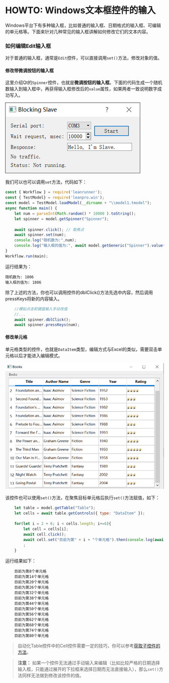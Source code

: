 # HOWTO: Windows文本框控件的输入

Windows平台下有多种输入框，比如普通的输入框、日期格式的输入框、可编辑的单元格等。下面来针对几种常见的输入框讲解如何修改它们的文本内容。

### 如何编辑Edit输入框

对于普通的输入框，通常是`Edit`控件，可以直接调用`set()`方法，修改对象的值。

#### 修改带微调按钮的输入框

这里介绍Qt的`Spinner`控件，也就是**微调按钮的输入框**。下面的代码生成一个随机数输入到输入框中，再获得输入框修改后的`value`属性，如果两者一致说明数字成功写入。  

![](assets/qt_blockslave.png)  

我们可以也可以调用`set`方法，代码如下：
```js
const { Workflow } = require('leanrunner');
const { TestModel} = require('leanpro.win');
const model = TestModel.loadModel(__dirname + "\\model1.tmodel");
async function main() {
    let num = parseInt(Math.random() * 10000 ).toString();
    let spinner = model.getSpinner("Spinner");

    await spinner.click(); // 取焦点
    await spinner.set(num);
    console.log("随机数为:",num);
    console.log("输入框的值为:", await model.getGeneric("Spinner").value());
}
Workflow.run(main);
```

运行结果为：
```
随机数为: 1806
输入框的值为: 1806
```

除了上述的方法，你也可以调用控件的dblClick()方法先选中内容，然后调用pressKeys将新的内容输入。

```javascript
    //模拟点击和键盘输入手动改值
    //...
    await spinner.dblClick();
    await spinner.pressKeys(num);
```

#### 修改单元格

单元格类型的控件，也就是`DataItem`类型，编辑方式与Excel的类似，需要双击单元格以后才能进入编辑模式。  

![](assets/qt_books.png)  

该控件也可以使用`set()`方法，在聚焦目标单元格后执行`set()`方法赋值，如下：
```js
    let table = model.getTable("Table");
    let cells = await table.getControls({ type: "DataItem" });

    for(let i = 2 + 6; i < cells.length; i+=6){ 
        let cell = cells[i];
        await cell.click();
        await cell.set("目前为第" + i + "个单元格").then(console.log(await cell.name()));
        ;
    }
```

运行结果如下：
```
    目前为第8个单元格
    目前为第14个单元格
    目前为第20个单元格
    目前为第26个单元格
    目前为第32个单元格
    目前为第38个单元格
    目前为第44个单元格
    目前为第50个单元格
    目前为第56个单元格
    目前为第62个单元格
    目前为第68个单元格
    目前为第74个单元格
    目前为第80个单元格
```  

> 自动化Table控件中的Cell控件需要一定的技巧，你可以参考[获取子控件的方法](/获取子控件的方法.html)。

> **注意：** 如果一个控件无法通过手动输入来编辑（比如比较严格的日期选择输入框，只能通过展开的下拉框来选择日期而无法直接输入），那么`set()`方法同样无法做到修改该控件的值。